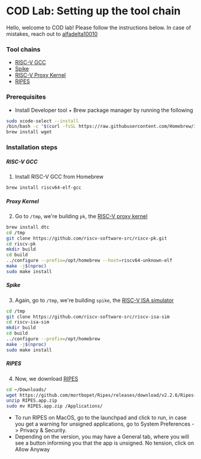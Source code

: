 # COD Lab: Setting up the tool chain

Hello, welcome to COD lab! Please follow the instructions below. 
In case of mistakes, reach out to [alfadelta10010](https://wa.me/919967058974)
### Tool chains
- [RISC-V GCC](inst_macOS_Intel.md#RISC-V-GCC)
- [Spike](inst_macOS_Intel.md#Spike)
- [RISC-V Proxy Kernel](inst_macOS_Intel.md#Proxy-kernel)
- [RIPES](inst_macOS_Intel.md#RIPES)

### Prerequisites
- Install Developer tool + Brew package manager by running the following
```bash
sudo xcode-select --install
/bin/bash -c "$(curl -fsSL https://raw.githubusercontent.com/Homebrew/install/HEAD/install.sh)"
brew install wget
```

### Installation steps
##### RISC-V GCC
1. Install RISC-V GCC from Homebrew
```bash
brew install riscv64-elf-gcc
```

##### Proxy Kernel
2. Go to `/tmp`, we're building `pk`, the [RISC-V proxy kernel](https://github.com/riscv-software-src/riscv-pk)
```bash
brew install dtc
cd /tmp
git clone https://github.com/riscv-software-src/riscv-pk.git
cd riscv-pk
mkdir build
cd build
../configure --prefix=/opt/homebrew --host=riscv64-unknown-elf
make -j$(nproc)
sudo make install
```

##### Spike
3. Again, go to `/tmp`, we're building `spike`, the [RISC-V ISA simulator](https://github.com/riscv-software-src/riscv-isa-sim)
```bash
cd /tmp
git clone https://github.com/riscv-software-src/riscv-isa-sim
cd riscv-isa-sim
mkdir build
cd build
../configure --prefix=/opt/homebrew
make -j$(nproc)
sudo make install
```

##### RIPES
4. Now, we download [RIPES](https://github.com/mortbopet/Ripes)
```bash
cd ~/Downloads/
wget https://github.com/mortbopet/Ripes/releases/download/v2.2.6/Ripes-v2.2.6-mac-x86_64.zip -O RIPES.app.zip
unzip RIPES.app.zip
sudo mv RIPES.app.zip /Applications/
```

- To run RIPES on MacOS, go to the launchpad and click to run, in case you get a warning for unsigned applications, go to System Preferences -> Privacy & Security. 
- Depending on the version, you may have a General tab, where you will see a button informing you that the app is unsigned. No tension, click on Allow Anyway
